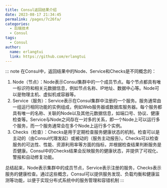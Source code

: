 ```yaml
---
title: Consul返回结果介绍
date: 2023-08-17 21:34:45
permalink: /pages/7c26fa/
categories:
  - 后端技术
  - Consul
tags:
  - Consul
author: 
  name: erlangtui
  link: https://github.com/erlangtui
---
```

::: note
在Consul中，返回结果中的Node、Service和Checks是不同概念的：

1. Node（节点）：Node表示Consul集群中的一个成员节点。每个节点都具有唯一标识符和相关元数据信息，例如节点名称、IP地址、数据中心等。Node可以是物理主机、虚拟机或容器等。
2. Service（服务）：Service表示在Consul集群中注册的一个服务。服务通常由一组运行相同功能的实例组成，例如Web服务器或数据库服务器。每个服务都具有唯一的名称、关联的Node以及其他元数据信息，如端口号、协议、健康检查等。Service与Node之间存在一对多的关系，即一个Node上可以运行多个服务，而一个服务通常会在多个Node上运行多个实例。
3. Checks（检查）：Checks是用于定期检查服务健康状态的机制。检查可以是主动的（由Consul代理发起）或被动的（服务主动报告）。Checks可以检查服务的可达性、性能、资源利用率等方面的指标，并根据检查结果判断服务是否健康。Consul中的Checks结果会反映服务的健康状态，并提供了可视化、警报和自动修复功能。

总结起来，Node表示集群中的成员节点，Service表示注册的服务，Checks表示服务的健康检查。通过这些概念，Consul可以提供服务发现、负载均衡和健康监测等功能，以便于实现分布式系统中的服务管理和容错机制
:::